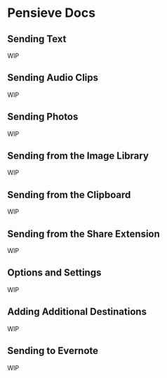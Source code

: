 # Pensieve Docs

## Sending Text

WIP

## Sending Audio Clips

WIP

## Sending Photos

WIP

## Sending from the Image Library

WIP

## Sending from the Clipboard

WIP

## Sending from the Share Extension

WIP

## Options and Settings

WIP

## Adding Additional Destinations

WIP

## Sending to Evernote

WIP
